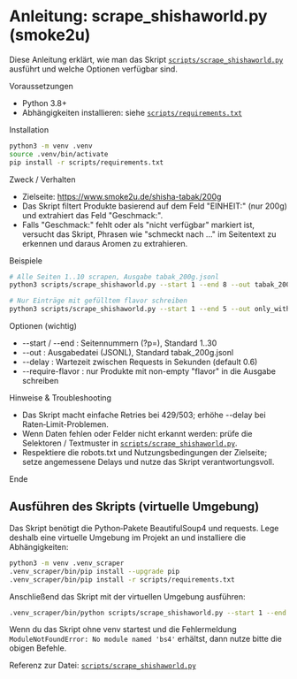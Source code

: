 # Anleitung: scrape_shishaworld.py (smoke2u)

Diese Anleitung erklärt, wie man das Skript [`scripts/scrape_shishaworld.py`](scripts/scrape_shishaworld.py:1) ausführt und welche Optionen verfügbar sind.

Voraussetzungen
- Python 3.8+
- Abhängigkeiten installieren: siehe [`scripts/requirements.txt`](scripts/requirements.txt:1)

Installation
```bash
python3 -m venv .venv
source .venv/bin/activate
pip install -r scripts/requirements.txt
```

Zweck / Verhalten
- Zielseite: https://www.smoke2u.de/shisha-tabak/200g  
- Das Skript filtert Produkte basierend auf dem Feld "EINHEIT:" (nur 200g) und extrahiert das Feld "Geschmack:".  
- Falls "Geschmack:" fehlt oder als "nicht verfügbar" markiert ist, versucht das Skript, Phrasen wie "schmeckt nach ..." im Seitentext zu erkennen und daraus Aromen zu extrahieren.

Beispiele
```bash
# Alle Seiten 1..10 scrapen, Ausgabe tabak_200g.jsonl
python3 scripts/scrape_shishaworld.py --start 1 --end 8 --out tabak_200g.json

# Nur Einträge mit gefülltem flavor schreiben
python3 scripts/scrape_shishaworld.py --start 1 --end 5 --out only_with_flavor.json --require-flavor
```

Optionen (wichtig)
- --start / --end : Seitennummern (?p=), Standard 1..30  
- --out : Ausgabedatei (JSONL), Standard tabak_200g.jsonl  
- --delay : Wartezeit zwischen Requests in Sekunden (default 0.6)  
- --require-flavor : nur Produkte mit non-empty "flavor" in die Ausgabe schreiben

Hinweise & Troubleshooting
- Das Skript macht einfache Retries bei 429/503; erhöhe --delay bei Raten‑Limit-Problemen.  
- Wenn Daten fehlen oder Felder nicht erkannt werden: prüfe die Selektoren / Textmuster in [`scripts/scrape_shishaworld.py`](scripts/scrape_shishaworld.py:1).  
- Respektiere die robots.txt und Nutzungsbedingungen der Zielseite; setze angemessene Delays und nutze das Skript verantwortungsvoll.

Ende

## Ausführen des Skripts (virtuelle Umgebung)

Das Skript benötigt die Python‑Pakete BeautifulSoup4 und requests. Lege deshalb eine virtuelle Umgebung im Projekt an und installiere die Abhängigkeiten:

```bash
python3 -m venv .venv_scraper
.venv_scraper/bin/pip install --upgrade pip
.venv_scraper/bin/pip install -r scripts/requirements.txt
```

Anschließend das Skript mit der virtuellen Umgebung ausführen:

```bash
.venv_scraper/bin/python scripts/scrape_shishaworld.py --start 1 --end 8 --out tabak_200g.jsonl --verbose
```

Wenn du das Skript ohne venv startest und die Fehlermeldung `ModuleNotFoundError: No module named 'bs4'` erhältst, dann nutze bitte die obigen Befehle.

Referenz zur Datei: [`scripts/scrape_shishaworld.py`](scripts/scrape_shishaworld.py:1)
